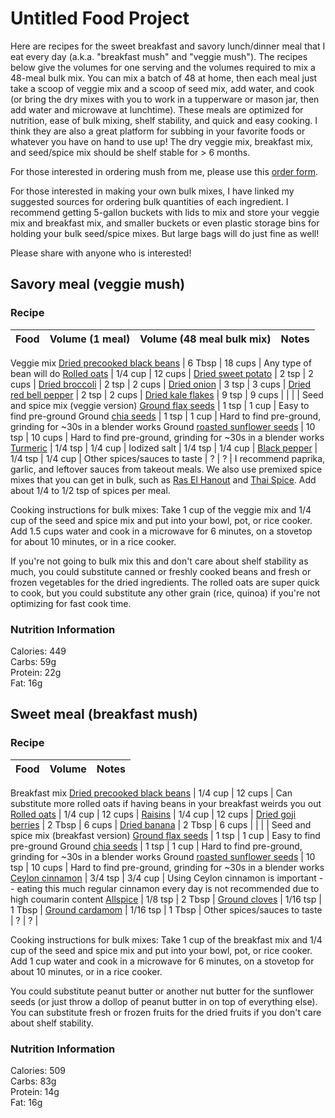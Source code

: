 # Untitled Food Project

Here are recipes for the sweet breakfast and savory lunch/dinner meal that I eat every day (a.k.a. "breakfast mush" and "veggie mush"). The recipes below give the volumes for one serving and the volumes required to mix a 48-meal bulk mix. You can mix a batch of 48 at home, then each meal just take a scoop of veggie mix and a scoop of seed mix, add water, and cook (or bring the dry mixes with you to work in a tupperware or mason jar, then add water and microwave at lunchtime). These meals are optimized for nutrition, ease of bulk mixing, shelf stability, and quick and easy cooking. I think they are also a great platform for subbing in your favorite foods or whatever you have on hand to use up! The dry veggie mix, breakfast mix, and seed/spice mix should be shelf stable for > 6 months.

For those interested in ordering mush from me, please use this [order form](https://docs.google.com/forms/d/1PKqIQ0UL2ht2KZra3q6f73Jv5bUDTKSzn7ICVo5kI8s/edit).

For those interested in making your own bulk mixes, I have linked my suggested sources for ordering bulk quantities of each ingredient. I recommend getting 5-gallon buckets with lids to mix and store your veggie mix and breakfast mix, and smaller buckets or even plastic storage bins for holding your bulk seed/spice mixes. But large bags will do just fine as well!

Please share with anyone who is interested!


## Savory meal (veggie mush)
### Recipe

Food | Volume (1 meal) | Volume (48 meal bulk mix) | Notes
---|---|---|---
Veggie mix
[Dried precooked black beans](https://www.harmonyhousefoods.com/Black-Beans-25-lbs_p_1795.html) | 6 Tbsp | 18 cups | Any type of bean will do
[Rolled oats](https://nuts.com/cookingbaking/grains/oats/rolled/1lb.html) | 1/4 cup | 12 cups |
[Dried sweet potato](https://www.northbaytrading.com/air-dried-sweet-potatoes) | 2 tsp | 2 cups |
[Dried broccoli](https://www.northbaytrading.com/air-dried-broccoli) | 2 tsp | 2 cups |
[Dried onion](https://www.northbaytrading.com/more-ways-to-shop/survival-food/air-dried-onion) | 3 tsp | 3 cups |
[Dried red bell pepper](https://www.northbaytrading.com/air-dried-red-bell-peppers) | 2 tsp | 2 cups |
[Dried kale flakes](https://www.northbaytrading.com/air-dried-kale-flakes) | 9 tsp | 9 cups |
 | | | 
Seed and spice mix (veggie version)
[Ground flax seeds](https://nuts.com/cookingbaking/seeds/flax/ground-golden/1lb.html) | 1 tsp | 1 cup | Easy to find pre-ground
Ground [chia seeds](https://nuts.com/cookingbaking/chia-seeds/premium/1lb.html) | 1 tsp | 1 cup | Hard to find pre-ground, grinding for ~30s in a blender works
Ground [roasted sunflower seeds](https://www.farmfreshnuts.com/product-category/seeds/sunflower/) | 10 tsp | 10 cups | Hard to find pre-ground, grinding for ~30s in a blender works
[Turmeric](https://www.americanspice.com/turmeric-ground/) | 1/4 tsp | 1/4 cup |
Iodized salt | 1/4 tsp | 1/4 cup |
[Black pepper](https://www.americanspice.com/black-pepper-shaker/) | 1/4 tsp | 1/4 cup |
Other spices/sauces to taste | ? | ? | I recommend paprika, garlic, and leftover sauces from takeout meals. We also use premixed spice mixes that you can get in bulk, such as [Ras El Hanout](https://www.spicesforless.com/seasonings/Ras-El-Hanout.html) and [Thai Spice](https://www.americanspice.com/thai-seasoning-blend/). Add about 1/4 to 1/2 tsp of spices per meal.

Cooking instructions for bulk mixes:
Take 1 cup of the veggie mix and 1/4 cup of the seed and spice mix and put into your bowl, pot, or rice cooker. Add 1.5 cups water and cook in a microwave for 6 minutes, on a stovetop for about 10 minutes, or in a rice cooker.

If you're not going to bulk mix this and don't care about shelf stability as much, you could substitute canned or freshly cooked beans and fresh or frozen vegetables for the dried ingredients. The rolled oats are super quick to cook, but you could substitute any other grain (rice, quinoa) if you're not optimizing for fast cook time.

### Nutrition Information

Calories: 449\
Carbs: 59g\
Protein: 22g\
Fat: 16g

## Sweet meal (breakfast mush)
### Recipe

Food | Volume | Notes
---|---|---
Breakfast mix
[Dried precooked black beans](https://www.harmonyhousefoods.com/Black-Beans-25-lbs_p_1795.html) | 1/4 cup | 12 cups | Can substitute more rolled oats if having beans in your breakfast weirds you out
[Rolled oats](https://nuts.com/cookingbaking/grains/oats/rolled/1lb.html) | 1/4 cup | 12 cups |
[Raisins](https://nuts.com/driedfruit/raisins/petit.html) | 1/4 cup | 12 cups |
[Dried goji berries](https://nuts.com/driedfruit/goji-berries/premium/1lb.html) | 2 Tbsp | 6 cups |
[Dried banana](https://nuts.com/driedfruit/banana-chips/organic-dried/1lb.html) | 2 Tbsp | 6 cups |
 | | | 
Seed and spice mix (breakfast version)
[Ground flax seeds](https://nuts.com/cookingbaking/seeds/flax/ground-golden/1lb.html) | 1 tsp | 1 cup | Easy to find pre-ground
Ground [chia seeds](https://nuts.com/cookingbaking/chia-seeds/premium/1lb.html) | 1 tsp | 1 cup | Hard to find pre-ground, grinding for ~30s in a blender works
Ground [roasted sunflower seeds](https://www.farmfreshnuts.com/product-category/seeds/sunflower/) | 10 tsp | 10 cups | Hard to find pre-ground, grinding for ~30s in a blender works
[Ceylon cinnamon](https://www.iherb.com/pr/frontier-natural-products-organic-ceylon-cinnamon-16-oz-453-g/31018) | 3/4 tsp | 3/4 cup | Using Ceylon cinnamon is important -- eating this much regular cinnamon every day is not recommended due to high coumarin content
[Allspice](https://www.americanspice.com/allspice-ground/) | 1/8 tsp | 2 Tbsp |
[Ground cloves](https://www.americanspice.com/cloves-ground/) | 1/16 tsp | 1 Tbsp |
[Ground cardamom](https://www.americanspice.com/cardamom-seed-ground/) | 1/16 tsp | 1 Tbsp |
Other spices/sauces to taste | ? | ? |

Cooking instructions for bulk mixes:
Take 1 cup of the breakfast mix and 1/4 cup of the seed and spice mix and put into your bowl, pot, or rice cooker. Add 1 cup water and cook in a microwave for 6 minutes, on a stovetop for about 10 minutes, or in a rice cooker.

You could substitute peanut butter or another nut butter for the sunflower seeds (or just throw a dollop of peanut butter in on top of everything else). You can substitute fresh or frozen fruits for the dried fruits if you don't care about shelf stability.

### Nutrition Information

Calories: 509\
Carbs: 83g\
Protein: 14g\
Fat: 16g
